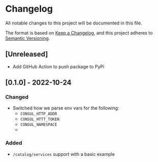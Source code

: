 # Changelog

All notable changes to this project will be documented in this file.

The format is based on [Keep a Changelog](https://keepachangelog.com/en/1.0.0/),
and this project adheres to [Semantic Versioning](https://semver.org/spec/v2.0.0.html).

## [Unreleased]

- Add GitHub Action to push package to PyPi

## [0.1.0] - 2022-10-24

### Changed

- Switched how we parse env vars for the following:
  - `CONSUL_HTTP_ADDR`
  - `CONSUL_HTTT_TOKEN`
  - `CONSUL_NAMESPACE`
  - 

### Added

- `/catalog/services` support with a basic example



